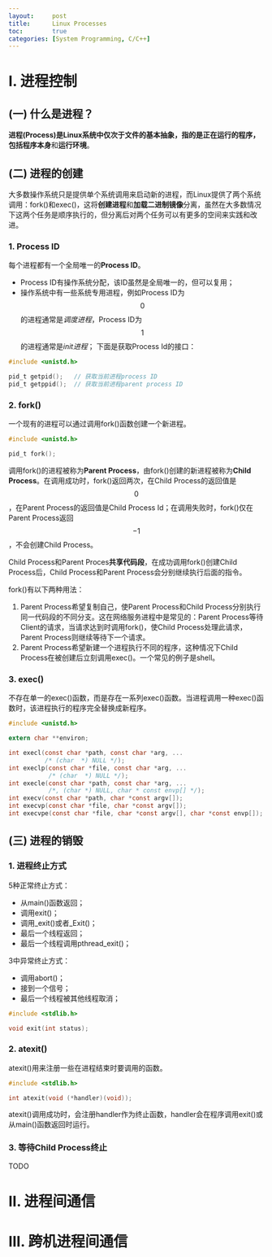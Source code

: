 ```yaml
---
layout:     post
title:      Linux Processes
toc:        true
categories: [System Programming, C/C++]
---
```

# Ⅰ. 进程控制
## (一) 什么是进程？
**进程(Process)**是Linux系统中仅次于文件的基本抽象，指的是正在运行的程序，包括**程序本身**和**运行环境**。
## (二) 进程的创建
大多数操作系统只是提供单个系统调用来启动新的进程，而Linux提供了两个系统调用：fork()和exec()，这将**创建进程**和**加载二进制镜像**分离，虽然在大多数情况下这两个任务是顺序执行的，但分离后对两个任务可以有更多的空间来实践和改进。
### 1. Process ID
每个进程都有一个全局唯一的**Process ID**。
* Process ID有操作系统分配，该ID虽然是全局唯一的，但可以复用；
* 操作系统中有一些系统专用进程，例如Process ID为$$0$$的进程通常是*调度进程*，Process ID为$$1$$的进程通常是*init进程*；
下面是获取Process Id的接口：

```c
#include <unistd.h>

pid_t getpid();   // 获取当前进程process ID
pid_t getppid();  // 获取当前进程parent process ID
```

### 2. fork()
一个现有的进程可以通过调用fork()函数创建一个新进程。
```c
#include <unistd.h>

pid_t fork();
```

调用fork()的进程被称为**Parent Process**，由fork()创建的新进程被称为**Child Process**。在调用成功时，fork()返回两次，在Child Process的返回值是$$0$$，在Parent Process的返回值是Child Process Id；在调用失败时，fork()仅在Parent Process返回$$-1$$，不会创建Child Process。

Child Process和Parent Proces**共享代码段**，在成功调用fork()创建Child Process后，Child Process和Parent Process会分别继续执行后面的指令。

fork()有以下两种用法：
1. Parent Process希望复制自己，使Parent Process和Child Process分别执行同一代码段的不同分支。这在网络服务进程中是常见的：Parent Process等待Client的请求，当请求达到时调用fork()，使Child Process处理此请求，Parent Process则继续等待下一个请求。
2. Parent Process希望新建一个进程执行不同的程序，这种情况下Child Process在被创建后立刻调用exec()。一个常见的例子是shell。

### 3. exec()
不存在单一的exec()函数，而是存在一系列exec()函数。当进程调用一种exec()函数时，该进程执行的程序完全替换成新程序。
```c
#include <unistd.h>

extern char **environ;

int execl(const char *path, const char *arg, ...
          /* (char  *) NULL */);
int execlp(const char *file, const char *arg, ...
           /* (char  *) NULL */);
int execle(const char *path, const char *arg, ...
           /*, (char *) NULL, char * const envp[] */);
int execv(const char *path, char *const argv[]);
int execvp(const char *file, char *const argv[]);
int execvpe(const char *file, char *const argv[], char *const envp[]);
```

## (三) 进程的销毁
### 1. 进程终止方式
5种正常终止方式：
* 从main()函数返回；
* 调用exit()；
* 调用_exit()或者_Exit()；
* 最后一个线程返回；
* 最后一个线程调用pthread_exit()；

3中异常终止方式：
* 调用abort()；
* 接到一个信号；
* 最后一个线程被其他线程取消；

```c
#include <stdlib.h>

void exit(int status);
```

### 2. atexit()
atexit()用来注册一些在进程结束时要调用的函数。
```c
#include <stdlib.h>

int atexit(void (*handler)(void));
```
atexit()调用成功时，会注册handler作为终止函数，handler会在程序调用exit()或从main()函数返回时运行。

### 3. 等待Child Process终止
TODO

# Ⅱ. 进程间通信
# Ⅲ. 跨机进程间通信

